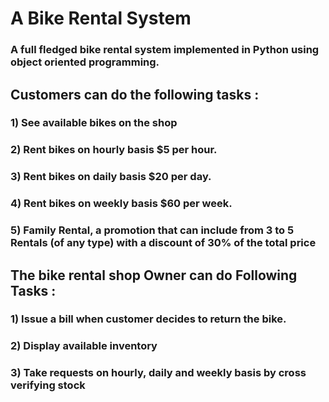 # A Bike Rental System
### A full fledged bike rental system implemented in Python using object oriented programming.
## Customers can do the following tasks : 
### 1) See available bikes on the shop
### 2) Rent bikes on hourly basis $5 per hour.
### 3) Rent bikes on daily basis $20 per day.
### 4) Rent bikes on weekly basis $60 per week.
### 5) Family Rental, a promotion that can include from 3 to 5 Rentals (of any type) with a discount of 30% of the total price
## The bike rental shop Owner can do Following Tasks :
### 1) Issue a bill when customer decides to return the bike.
### 2) Display available inventory
### 3) Take requests on hourly, daily and weekly basis by cross verifying stock
